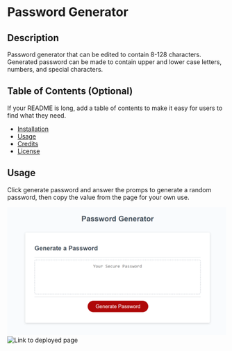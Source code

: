 # Password Generator

## Description

Password generator that can be edited to contain 8-128 characters. Generated password can be made to contain upper and lower case letters, numbers, and special characters.

## Table of Contents (Optional)

If your README is long, add a table of contents to make it easy for users to find what they need.

- [Installation](#installation)
- [Usage](#usage)
- [Credits](#credits)
- [License](#license)

## Usage

Click generate password and answer the promps to generate a random password, then copy the value from the page for your own use.

![Screen shot of webpage.](./screenshot.PNG)
![Link to deployed page](https://vicearus.github.io/Password-Generator/)

